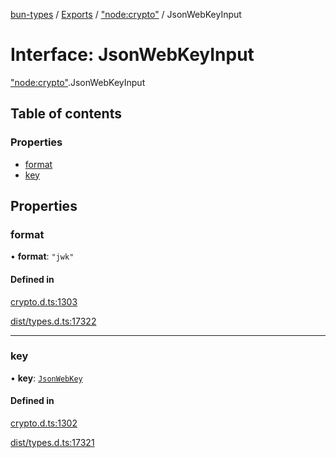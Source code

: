 [bun-types](https://github.com/oven-sh/bun-types/blob/master/api-docs/README.md) / [Exports](https://github.com/oven-sh/bun-types/blob/master/api-docs/modules.md) / ["node:crypto"](https://github.com/oven-sh/bun-types/blob/master/api-docs/modules/node_crypto_.md) / JsonWebKeyInput

# Interface: JsonWebKeyInput

["node:crypto"](https://github.com/oven-sh/bun-types/blob/master/api-docs/modules/node_crypto_.md).JsonWebKeyInput

## Table of contents

### Properties

- [format](https://github.com/oven-sh/bun-types/blob/master/api-docs/interfaces/node_crypto_.JsonWebKeyInput.md#format)
- [key](https://github.com/oven-sh/bun-types/blob/master/api-docs/interfaces/node_crypto_.JsonWebKeyInput.md#key)

## Properties

### format

• **format**: ``"jwk"``

#### Defined in

[crypto.d.ts:1303](https://github.com/valgaze/bun-types/blob/6f8dbf8/crypto.d.ts#L1303)

[dist/types.d.ts:17322](https://github.com/valgaze/bun-types/blob/6f8dbf8/dist/types.d.ts#L17322)

___

### key

• **key**: [`JsonWebKey`](https://github.com/oven-sh/bun-types/blob/master/api-docs/interfaces/crypto_.JsonWebKey.md)

#### Defined in

[crypto.d.ts:1302](https://github.com/valgaze/bun-types/blob/6f8dbf8/crypto.d.ts#L1302)

[dist/types.d.ts:17321](https://github.com/valgaze/bun-types/blob/6f8dbf8/dist/types.d.ts#L17321)
